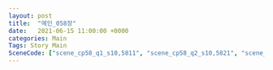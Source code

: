 ```yaml
---
layout: post
title:  "메인_058장"
date:   2021-06-15 11:00:00 +0000
categories: Main
Tags: Story Main
SceneCode: ["scene_cp58_q1_s10,5811", "scene_cp58_q2_s10,5821", "scene_cp58_q3_s10,5831", "scene_cp58_q3_s20,5832", "scene_cp58_q4_s10,5841", "scene_cp58_q4_s30,5842"]
---
```

